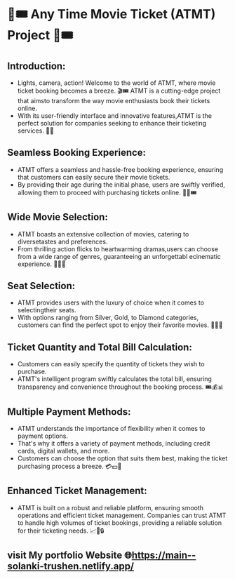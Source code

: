 # 🎥🎟️ Any Time Movie Ticket (ATMT) Project 🎥🎟️

## Introduction:
* Lights, camera, action! Welcome to the world of ATMT, where movie ticket booking becomes a breeze.
🎬🎟️ ATMT is a cutting-edge project that aimsto transform the way movie enthusiasts book their tickets online.
* With its user-friendly interface and innovative features,ATMT is the perfect solution
for companies seeking to enhance their ticketing services. 🚀💡

## Seamless Booking Experience:
* ATMT offers a seamless and hassle-free booking experience,
ensuring that customers can easily secure their movie tickets.
* By providing their age during the initial phase, users are swiftly
verified, allowing them to proceed with purchasing tickets online. 🎫✅🎟️

## Wide Movie Selection:
* ATMT boasts an extensive collection of movies, catering to diversetastes and preferences.
* From thrilling action flicks to heartwarming dramas,users can choose from a wide range of genres,
guaranteeing an unforgettabl ecinematic experience. 🎥🍿🌈

## Seat Selection:
* ATMT provides users with the luxury of choice when it comes to selectingtheir seats.
* With options ranging from Silver, Gold, to Diamond categories,
customers can find the perfect spot to enjoy their favorite movies. 💺💎🎉

## Ticket Quantity and Total Bill Calculation:
* Customers can easily specify the quantity of tickets they wish to purchase.
* ATMT's intelligent program swiftly calculates the total bill, ensuring transparency
and convenience throughout the booking process. 🎟️💰📊

## Multiple Payment Methods:
* ATMT understands the importance of flexibility when it comes to payment options.
* That's why it offers a variety of payment methods, including credit cards, digital wallets, and more.
* Customers can choose the option that suits them best, making the ticket purchasing process a breeze. 💳💵💸

## Enhanced Ticket Management:
* ATMT is built on a robust and reliable platform, ensuring smooth operations and
efficient ticket management. Companies can trust ATMT to handle high volumes of ticket bookings,
providing a reliable solution for their ticketing needs. 📈🎫🔒<br>
## visit My portfolio Website 🌐https://main--solanki-trushen.netlify.app/
